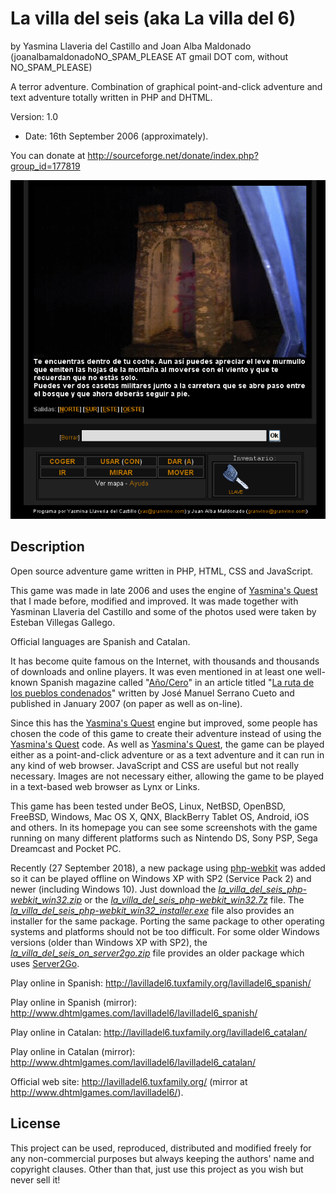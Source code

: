 La villa del seis (aka La villa del 6)
====================================== 
by Yasmina Llaveria del Castillo and Joan Alba Maldonado (joanalbamaldonadoNO_SPAM_PLEASE AT gmail DOT com, without NO_SPAM_PLEASE)

A terror adventure. Combination of graphical point-and-click adventure and text adventure totally written in PHP and DHTML.

Version: 1.0 
- Date: 16th September 2006 (approximately).

You can donate at http://sourceforge.net/donate/index.php?group_id=177819


![ScreenShot](screenshot.gif)


## Description

Open source adventure game written in PHP, HTML, CSS and JavaScript.

This game was made in late 2006 and uses the engine of [Yasmina's Quest](https://github.com/jalbam/yquest) that I made before, modified and improved. It was made together with Yasminan Llaveria del Castillo and some of the photos used were taken by Esteban Villegas Gallego.

Official languages are Spanish and Catalan.

It has become quite famous on the Internet, with thousands and thousands of downloads and online players. It was even mentioned in at least one well-known Spanish magazine called "[Año/Cero](http://www.revistaañocero.com/)" in an article titled "[La ruta de los pueblos condenados](http://www.revistaañocero.com/secciones/geografia-magica/ruta-pueblos-condenados)" written by José Manuel Serrano Cueto and published in January 2007 (on paper as well as on-line).

Since this has the [Yasmina's Quest](https://github.com/jalbam/yquest) engine but improved, some people has chosen the code of this game to create their adventure instead of using the [Yasmina's Quest](https://github.com/jalbam/yquest) code. As well as [Yasmina's Quest](https://github.com/jalbam/yquest), the game can be played either as a point-and-click adventure or as a text adventure and it can run in any kind of web browser. JavaScript and CSS are useful but not really necessary. Images are not necessary either, allowing the game to be played in a text-based web browser as Lynx or Links.

This game has been tested under BeOS, Linux, NetBSD, OpenBSD, FreeBSD, Windows, Mac OS X, QNX, BlackBerry Tablet OS, Android, iOS and others. In its homepage you can see some screenshots with the game running on many different platforms such as Nintendo DS, Sony PSP, Sega Dreamcast and Pocket PC.

Recently (27 September 2018), a new package using [php-webkit](https://github.com/baconbrad/php-webkit) was added so it can be played offline on Windows XP with SP2 (Service Pack 2) and newer (including Windows 10). Just download the *[la_villa_del_seis_php-webkit_win32.zip](la_villa_del_seis_php-webkit_win32.zip)* or the *[la_villa_del_seis_php-webkit_win32.7z](la_villa_del_seis_php-webkit_win32.7z)* file. The *[la_villa_del_seis_php-webkit_win32_installer.exe](la_villa_del_seis_php-webkit_win32_installer.exe)* file also provides an installer for the same package. Porting the same package to other operating systems and platforms should not be too difficult. For some older Windows versions (older than Windows XP with SP2), the *[la_villa_del_seis_on_server2go.zip](la_villa_del_seis_on_server2go.zip)* file provides an older package which uses [Server2Go](https://sourceforge.net/projects/server2go/).

Play online in Spanish: http://lavilladel6.tuxfamily.org/lavilladel6_spanish/

Play online in Spanish (mirror): http://www.dhtmlgames.com/lavilladel6/lavilladel6_spanish/

Play online in Catalan: http://lavilladel6.tuxfamily.org/lavilladel6_catalan/

Play online in Catalan (mirror): http://www.dhtmlgames.com/lavilladel6/lavilladel6_catalan/

Official web site: http://lavilladel6.tuxfamily.org/ (mirror at http://www.dhtmlgames.com/lavilladel6/).


## License

This project can be used, reproduced, distributed and modified freely for any non-commercial purposes but always keeping the authors' name and copyright clauses. Other than that, just use this project as you wish but never sell it!